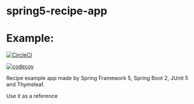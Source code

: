 # spring5-recipe-app

# Example:
[![CircleCI](https://circleci.com/gh/Davide82x/spring5-recipe-app.svg?style=svg)](https://circleci.com/gh/Davide82x/spring5-recipe-app)

[![codecov](https://codecov.io/gh/Davide82x/spring5-recipe-app/branch/master/graph/badge.svg)](https://codecov.io/gh/Davide82x/spring5-recipe-app)

Recipe example app made by Spring Framework 5, Spring Boot 2, JUnit 5 and Thymeleaf.

Use it as a reference
